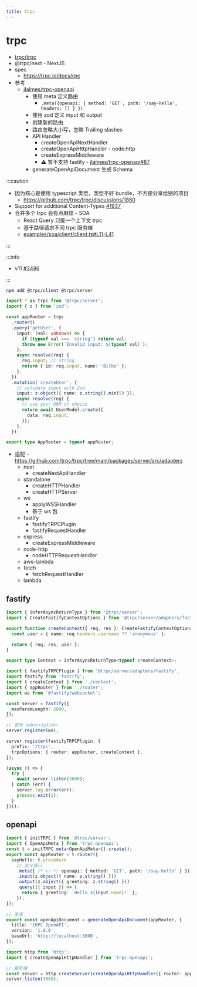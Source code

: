 ```yaml
---
title: trpc
---
```


# trpc

- [trpc/trpc](https://github.com/trpc/trpc)
- @trpc/next - NextJS
- spec
  - https://trpc.io/docs/rpc
- 参考
  - [jlalmes/trpc-openapi](https://github.com/jlalmes/trpc-openapi)
    - 使用 meta 定义路由
      - `.meta({openapi: { method: 'GET', path: '/say-hello', headers: [] } })`
    - 使用 zod 定义 input 和 output
    - 创建新的路由
    - 路由忽略大小写，忽略 Trailing slashes
    - API Handler
      - createOpenApiNextHandler
      - createOpenApiHttpHandler - node:http
      - createExpressMiddleware
      - ⚠️ 暂不支持 fastify - [jlalmes/trpc-openapi#87](https://github.com/jlalmes/trpc-openapi/issues/87)
    - generateOpenApiDocument 生成 Schema

:::caution

- 因为核心是使用 typescript 类型，类型不好 bundle，不方便分享给别的项目
  - https://github.com/trpc/trpc/discussions/1860
- Support for additional Content-Types [#1937](https://github.com/trpc/trpc/issues/1937)
- 合并多个 trpc 会有点麻烦 - SOA
  - React Query 只能一个上下文 trpc
  - 基于路径请求不同 trpc 服务端
  - [examples/soa/client/client.ts#L11-L41](https://github.com/trpc/trpc/blob/c49e0333ced133a883d276e51679c10de2f575e8/examples/soa/client/client.ts#L11-L41)

:::

:::info

- v11 [#3496](https://github.com/trpc/trpc/issues/3496)

:::

```bash
npm add @trpc/client @trpc/server
```

```ts
import * as trpc from '@trpc/server';
import { z } from 'zod';

const appRouter = trpc
  .router()
  .query('getUser', {
    input: (val: unknown) => {
      if (typeof val === 'string') return val;
      throw new Error(`Invalid input: ${typeof val}`);
    },
    async resolve(req) {
      req.input; // string
      return { id: req.input, name: 'Bilbo' };
    },
  })
  .mutation('createUser', {
    // validate input with Zod
    input: z.object({ name: z.string().min(5) }),
    async resolve(req) {
      // use your ORM of choice
      return await UserModel.create({
        data: req.input,
      });
    },
  });

export type AppRouter = typeof appRouter;
```

- 适配 - https://github.com/trpc/trpc/tree/main/packages/server/src/adapters
  - next
    - createNextApiHandler
  - standalone
    - createHTTPHandler
    - createHTTPServer
  - ws
    - applyWSSHandler
    - 基于 ws 包
  - fastify
    - fastifyTRPCPlugin
    - fastifyRequestHandler
  - express
    - createExpressMiddleware
  - node-http
    - nodeHTTPRequestHandler
  - aws-lambda
  - fetch
    - fetchRequestHandler
  - lambda

## fastify

```ts title="context.ts"
import { inferAsyncReturnType } from '@trpc/server';
import { CreateFastifyContextOptions } from '@trpc/server/adapters/fastify';

export function createContext({ req, res }: CreateFastifyContextOptions) {
  const user = { name: req.headers.username ?? 'anonymous' };

  return { req, res, user };
}

export type Context = inferAsyncReturnType<typeof createContext>;
```

```ts
import { fastifyTRPCPlugin } from '@trpc/server/adapters/fastify';
import fastify from 'fastify';
import { createContext } from './context';
import { appRouter } from './router';
import ws from '@fastify/websocket';

const server = fastify({
  maxParamLength: 5000,
});

// 支持 subscription
server.register(ws);

server.register(fastifyTRPCPlugin, {
  prefix: '/trpc',
  trpcOptions: { router: appRouter, createContext },
});

(async () => {
  try {
    await server.listen(3000);
  } catch (err) {
    server.log.error(err);
    process.exit(1);
  }
})();
```

## openapi

```ts
import { initTRPC } from '@trpc/server';
import { OpenApiMeta } from 'trpc-openapi';
const t = initTRPC.meta<OpenApiMeta>().create();
export const appRouter = t.router({
  sayHello: t.procedure
    // 定义接口
    .meta({ /* 👉 */ openapi: { method: 'GET', path: '/say-hello' } })
    .input(z.object({ name: z.string() }))
    .output(z.object({ greeting: z.string() }))
    .query(({ input }) => {
      return { greeting: `Hello ${input.name}!` };
    });
});

// 生成
export const openApiDocument = generateOpenApiDocument(appRouter, {
  title: 'tRPC OpenAPI',
  version: '1.0.0',
  baseUrl: 'http://localhost:3000',
});

import http from 'http';
import { createOpenApiHttpHandler } from 'trpc-openapi';

// 服务端
const server = http.createServer(createOpenApiHttpHandler({ router: appRouter })); /* 👈 */
server.listen(3000);
```
